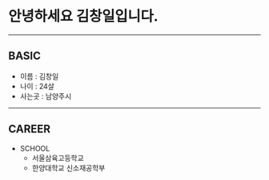 # 안녕하세요 김창일입니다.

----------
## BASIC

+ 이름 : 김창일
+ 나이 : 24살
+ 사는곳 : 남양주시

----------

## CAREER

+ SCHOOL
  + 서울삼육고등학교
  + 한양대학교 신소재공학부
